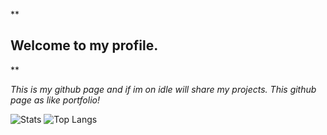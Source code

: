
**

## Welcome to my profile.

**

*This is my github page and if im on idle will share my projects.
This github page as like portfolio!*

![Stats](https://github-readme-stats.vercel.app/api?username=devinqqat&title_color=246bce&text_color=ffffff&bg_color=000000&include_all_commits=true&hide_border=true&hide_title=true)
![Top Langs](https://github-readme-stats.vercel.app/api/top-langs/?username=devinqqat&layout=compact&title_color=246bce&text_color=ffffff&bg_color=000000&hide_border=true)
